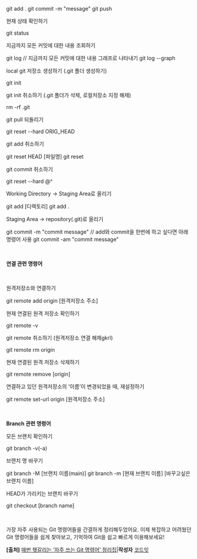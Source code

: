 

​git add .
git commit -m "message"
git push


현재 상태 확인하기

git status

지금까지 모든 커밋에 대한 내용 조회하기

git log // 지금까지 모든 커밋에 대한 내용 그래프로 나타내기 git log --graph

local git 저장소 생성하기 (.git 폴더 생성하기)

git init

git init 취소하기 (.git 폴더가 삭제, 로컬저장소 지정 해제)

rm -rf .git

git pull 되돌리기

git reset --hard ORIG_HEAD

git add 취소하기

git reset HEAD [파일명] git reset

git commit 취소하기

git reset --hard @^

Working Directory → Staging Area로 올리기

git add [디렉토리] git add .

Staging Area -> repository(.git)로 올리기

git commit -m "commit message" // add와 commit을 한번에 하고 싶다면 아래 명령어 사용 git commit -am "commit message"

**​**

**연결 관련 명령어**

**​**

원격저장소와 연결하기

git remote add origin [원격저장소 주소]

현재 연결된 원격 저장소 확인하기

git remote -v

git remote 취소하기 (원격저장소 연결 해제gkrl)

git remote rm origin

현재 연결된 원격 저장소 삭제하기

git remote remove [origin]

연결하고 있던 원격저장소의 ‘이름’이 변경되었을 때, 재설정하기

git remote set-url origin [원격저장소 주소]

**​**

**Branch 관련 명령어**

모든 브랜치 확인하기

git branch -v(-a)

브랜치 명 바꾸기

git branch -M [브랜치 이름(main)] git branch -m [현재 브랜치 이름] [바꾸고싶은 브랜치 이름]

HEAD가 가리키는 브랜치 바꾸기

git checkout [branch name]

​

가장 자주 사용되는 Git 명령어들을 간결하게 정리해두었어요. 이제 복잡하고 어려웠던 Git 명령어들을 쉽게 찾아보고, 기억하여 Git을 쉽고 빠르게 이용해보세요!

**[출처]** [매번 헷갈리는 ‘자주 쓰는 Git 명령어’ 정리집](https://blog.naver.com/codeitofficial/223419594858)|**작성자** [코드잇](https://blog.naver.com/codeitofficial)